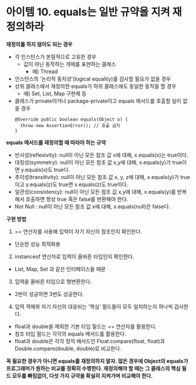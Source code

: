 # 아이템 10. equals는 일반 규약을 지켜 재정의하라

**재정의를 하지 않아도 되는 경우**
- 각 인스턴스가 본질적으로 고유한 경우
  - 값이 아닌 동작하는 개체를 표현하는 클래스
    - 예) Thread
- 인스턴스의 '논리적 동치성'(logical equality)를 검사할 필요가 없을 경우
- 상위 클래스에서 재정의한 equals가 하위 클래스에도 동일한 동작을 할 경우
  - 예) Set, List, Map 구현체 등
- 클래스가 private이거나 package-private이고 equals 메서드를 호출할 일이 없을 경우
  ```
  @Override public boolean equals(Object o) {
    throw new AssertionError(); // 호출 금지
  }
  ```
**equals 메서드를 재정의할 때 따라야 하는 규약**
- 반사성(reflexivity): null이 아닌 모든 참조 값 x에 대해, x.equals(x)는 true이다.
- 대칭성(symmetry): null이 아닌 모든 참조 값 x,y에 대해, x.equals(y)가 true이면 y.equals(x)도 true다.
- 추이성(transitivity): null이 아닌 모든 참조 값 x, y, z에 대해, x.equals(y)가 true이고 y.equals(z)도 true면 x.equals(z)도 true이다.
- 일관성(consistency): null이 아닌 모든 참조 값 x,y에 대해, x.equals(y)를 반복해서 호출하면 항상 true 혹은 false를 반환해야 한다.
- Not Null : null이 아닌 모든 참조 값 x에 대해, x.equals(null)은 false다.

**구현 방법**
1. == 연산자를 사용해 입력이 자기 자신의 참조인지 확인한다.
  - 단순한 성능 최적화용
2. instanceof 연산자로 입력이 올바른 타입인지 확인한다.
  - List, Map, Set 과 같은 인터페이스들 때문
3. 입력을 올바른 타입으로 형변환한다.
  - 2번이 성공하면 3번도 성공한다.
4. 입력 객체와 자기 자신의 대응되는 '핵심' 필드들이 모두 일치하는지 하나씩 검사한다.
  - float과 double을 제외한 기본 타입 필드는 == 연산자를 활용한다.
  - 참조 타입 필드는 각각의 equals 메서드를 활용한다.
  - float과 double은 각각 정적 메서드인 Float.compare(float, float)과 Double.compare(double, double)로 비교한다.
  
**꼭 필요한 경우가 아니면 equals를 재정의하지 말자. 많은 경우에 Object의 equals가 프로그래머가 원하는 비교를 정확히 수행한다. 재정의해야 할 때는 그 클래스의 핵심 필드 모두를 빠짐없이, 다섯 가지 규약을 확실히 지켜가며 비교해야 한다.**
